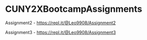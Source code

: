# CUNY2XBootcampAssignments

Assignment2 - https://repl.it/@Leo9908/Assignment2

Assignment3 - https://repl.it/@Leo9908/Assignment3